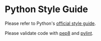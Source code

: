 Python Style Guide
==================

Please refer to Python's [official style guide](http://www.python.org/dev/peps/pep-0008/).

Please validate code with [pep8](http://pep8.readthedocs.org/en/latest/) and [pylint](http://www.pylint.org/).
